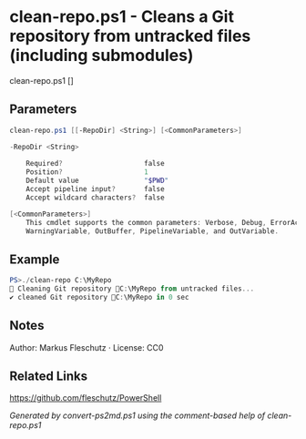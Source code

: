 # clean-repo.ps1 - Cleans a Git repository from untracked files (including submodules)

clean-repo.ps1 [<RepoDir>]

## Parameters
```powershell
clean-repo.ps1 [[-RepoDir] <String>] [<CommonParameters>]

-RepoDir <String>
    
    Required?                    false
    Position?                    1
    Default value                "$PWD"
    Accept pipeline input?       false
    Accept wildcard characters?  false

[<CommonParameters>]
    This cmdlet supports the common parameters: Verbose, Debug, ErrorAction, ErrorVariable, WarningAction, 
    WarningVariable, OutBuffer, PipelineVariable, and OutVariable.
```

## Example
```powershell
PS>./clean-repo C:\MyRepo
🧹 Cleaning Git repository 📂C:\MyRepo from untracked files...
✔️ cleaned Git repository 📂C:\MyRepo in 0 sec
```


## Notes
Author: Markus Fleschutz · License: CC0

## Related Links
https://github.com/fleschutz/PowerShell

*Generated by convert-ps2md.ps1 using the comment-based help of clean-repo.ps1*
